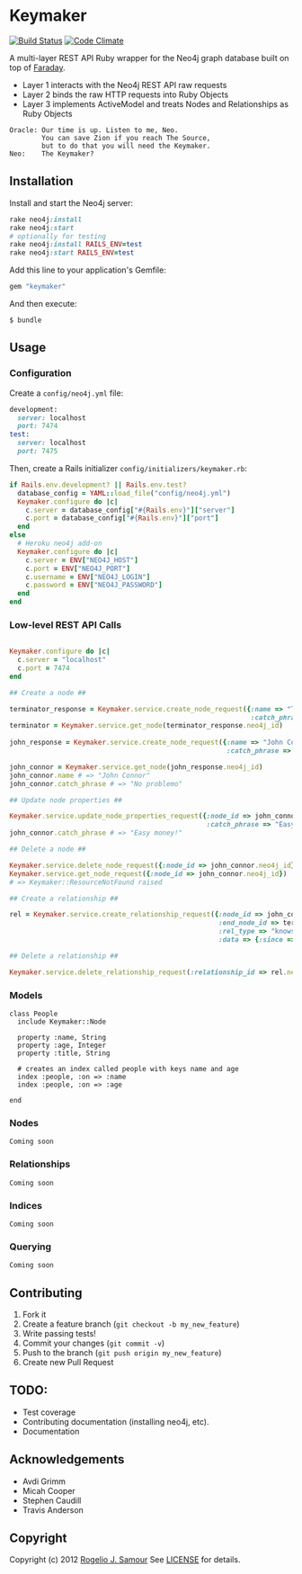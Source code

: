 # Keymaker

[![Build Status](https://travis-ci.org/therubymug/keymaker.png)](https://travis-ci.org/therubymug/keymaker)
[![Code Climate](https://codeclimate.com/badge.png)](https://codeclimate.com/github/therubymug/keymaker)

A multi-layer REST API Ruby wrapper for the Neo4j graph database built on top of [Faraday][].

- Layer 1 interacts with the Neo4j REST API raw requests
- Layer 2 binds the raw HTTP requests into Ruby Objects
- Layer 3 implements ActiveModel and treats Nodes and Relationships as Ruby Objects

```
Oracle: Our time is up. Listen to me, Neo.
        You can save Zion if you reach The Source,
        but to do that you will need the Keymaker.
Neo:    The Keymaker?
```

## Installation

Install and start the Neo4j server:

```ruby
rake neo4j:install
rake neo4j:start
# optionally for testing
rake neo4j:install RAILS_ENV=test
rake neo4j:start RAILS_ENV=test
```

Add this line to your application's Gemfile:

```ruby
gem "keymaker"
```

And then execute:

```
$ bundle
```

## Usage

### Configuration

Create a `config/neo4j.yml` file:

```ruby
development:
  server: localhost
  port: 7474
test:
  server: localhost
  port: 7475
```

Then, create a Rails initializer `config/initializers/keymaker.rb`:

```ruby
if Rails.env.development? || Rails.env.test?
  database_config = YAML::load_file("config/neo4j.yml")
  Keymaker.configure do |c|
    c.server = database_config["#{Rails.env}"]["server"]
    c.port = database_config["#{Rails.env}"]["port"]
  end
else
  # Heroku neo4j add-on
  Keymaker.configure do |c|
    c.server = ENV["NEO4J_HOST"]
    c.port = ENV["NEO4J_PORT"]
    c.username = ENV["NEO4J_LOGIN"]
    c.password = ENV["NEO4J_PASSWORD"]
  end
end
```

### Low-level REST API Calls

```ruby

Keymaker.configure do |c|
  c.server = "localhost"
  c.port = 7474
end

## Create a node ##

terminator_response = Keymaker.service.create_node_request({:name => "Terminator",
                                                            :catch_phrase => "I'll be back"})
terminator = Keymaker.service.get_node(terminator_response.neo4j_id)
 
john_response = Keymaker.service.create_node_request({:name => "John Connor",
                                                      :catch_phrase => "No problemo"})

john_connor = Keymaker.service.get_node(john_response.neo4j_id)
john_connor.name # => "John Connor"
john_connor.catch_phrase # => "No problemo"

## Update node properties ##

Keymaker.service.update_node_properties_request({:node_id => john_connor.neo4j_id,
                                                 :catch_phrase => "Easy money!"})
john_connor.catch_phrase # => "Easy money!"

## Delete a node ##

Keymaker.service.delete_node_request({:node_id => john_connor.neo4j_id})
Keymaker.service.get_node_request({:node_id => john_connor.neo4j_id})
# => Keymaker::ResourceNotFound raised

## Create a relationship ##

rel = Keymaker.service.create_relationship_request({:node_id => john_connor.neo4j_id,
                                                    :end_node_id => terminator.neo4j_id,
                                                    :rel_type => "knows",
                                                    :data => {:since => "Summer of 1984"})

## Delete a relationship ##

Keymaker.service.delete_relationship_request(:relationship_id => rel.neo4j_id)

```

### Models

```
class People
  include Keymaker::Node
    
  property :name, String
  property :age, Integer
  property :title, String
  
  # creates an index called people with keys name and age
  index :people, :on => :name
  index :people, :on => :age

end
```
### Nodes

```
Coming soon
```

### Relationships

```
Coming soon
```

### Indices

```
Coming soon
```

### Querying

```
Coming soon
```

## Contributing

1. Fork it
2. Create a feature branch (`git checkout -b my_new_feature`)
3. Write passing tests!
3. Commit your changes (`git commit -v`)
4. Push to the branch (`git push origin my_new_feature`)
5. Create new Pull Request

## TODO:

- Test coverage
- Contributing documentation (installing neo4j, etc).
- Documentation

## Acknowledgements

- Avdi Grimm
- Micah Cooper
- Stephen Caudill
- Travis Anderson

## Copyright
Copyright (c) 2012 [Rogelio J. Samour](mailto:rogelio@therubymug.com)
See [LICENSE][] for details.

[license]: https://github.com/therubymug/keymaker/blob/master/LICENSE.md
[faraday]: https://github.com/technoweenie/faraday
